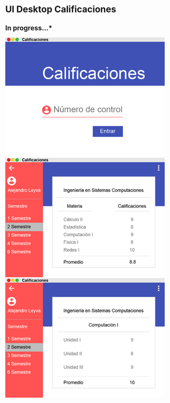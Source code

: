 # UI Desktop Calificaciones

## **In progress...***

![vista_1](https://github.com/jalmx89/calificaciones/blob/master/imgs/assent/calfi-01.png)
![vista_2](https://github.com/jalmx89/calificaciones/blob/master/imgs/assent/calfi-02.png)
![vista_3](https://github.com/jalmx89/calificaciones/blob/master/imgs/assent/calfi-03.png)
